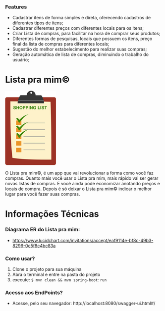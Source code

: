 ### Features

- Cadastrar itens de forma simples e direta, oferecendo cadastros de diferentes tipos de itens;
- Cadastrar diferentes preços com diferentes locais para os itens;
- Criar Lista de compras, para facilitar na hora de comprar seus produtos;
- Diferentes formas de pesquisas, locais que possuem os itens, preço final da lista de compras para diferentes locais;
- Sugestão do melhor estabelecimento para realizar suas compras;
- Geração automática de lista de compras, diminuindo o trabalho do usuário;


# Lista pra mim©

![](https://github.com/niltonmng/ListaPraMim/blob/master/lista180.jpg)


O Lista pra mim©, é um app que vai revolucionar a forma como você faz compras. Quanto mais você usar o Lista pra mim, mais rápido vai ser gerar novas listas de compras. E você ainda pode economizar anotando preços e locais de compra. Depois é só deixar o  Lista pra mim© indicar o melhor lugar para você fazer suas compras.


# Informações Técnicas

### Diagrama ER do Lista pra mim: 
 
   - https://www.lucidchart.com/invitations/accept/eaf9114e-bf8c-49b3-8296-0c5f8c4bc83a

### Como usar?
   1) Clone o projeto para sua máquina
   2) Abra o terminal e entre na pasta do projeto
   3) execute: `$ mvn clean && mvn spring-boot:run`
   
### Acesso aos EndPoints?
   - Acesse, pelo seu navegador: 
      http://localhost:8080/swagger-ui.html#/
